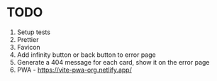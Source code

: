 # TODO

1. Setup tests
1. Prettier
1. Favicon
1. Add infinity button or back button to error page
1. Generate a 404 message for each card, show it on the error page
1. PWA - https://vite-pwa-org.netlify.app/